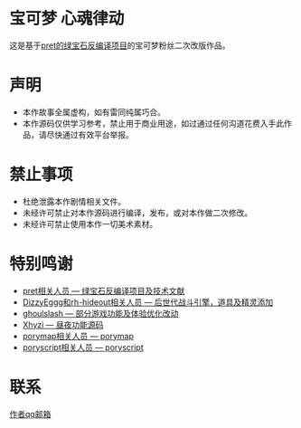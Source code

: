 # 宝可梦 心魂律动

这是基于[pret的绿宝石反编译项目](https://github.com/pret/pokeemerald)的宝可梦粉丝二次改版作品。

# 声明
* 本作故事全属虚构，如有雷同纯属巧合。
* 本作源码仅供学习参考，禁止用于商业用途，如过通过任何沟道花费入手此作品，请尽快通过有效平台举报。

# 禁止事项
* 杜绝泄露本作剧情相关文件。
* 未经许可禁止对本作源码进行编译，发布，或对本作做二次修改。
* 未经许可禁止使用本作一切美术素材。

# 特别鸣谢
* [pret相关人员 — 绿宝石反编译项目及技术文献](https://github.com/pret)
* [DizzyEggg和rh-hideout相关人员 — 后世代战斗引擎，道具及精灵添加](https://github.com/rh-hideout)
* [ghoulslash — 部分游戏功能及体验优化改动](https://github.com/ghoulslash)
* [Xhyzi — 昼夜功能源码](https://github.com/Xhyzi/pokeemerald/tree/day-and-night)
* [porymap相关人员 — porymap](https://github.com/huderlem/porymap)
* [poryscript相关人员 — poryscript](https://github.com/huderlem/poryscript)

# 联系
<a href="mailto:2519784590@qq.com">作者qq邮箱</a>
